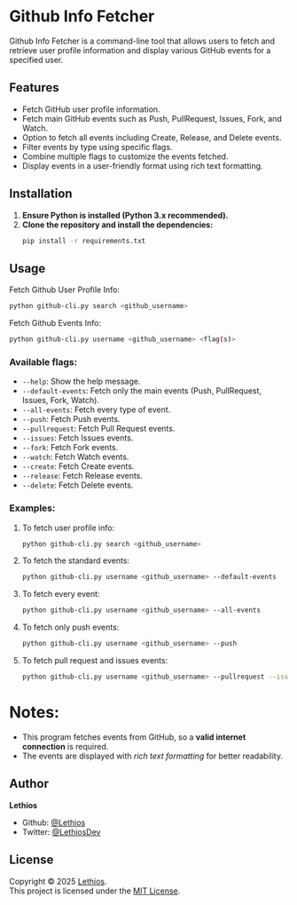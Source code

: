 # Github Info Fetcher

Github Info Fetcher is a command-line tool that allows users to fetch and retrieve user profile information and display various GitHub events for a specified user.

## Features
- Fetch GitHub user profile information.
- Fetch main GitHub events such as Push, PullRequest, Issues, Fork, and Watch.
- Option to fetch all events including Create, Release, and Delete events.
- Filter events by type using specific flags.
- Combine multiple flags to customize the events fetched.
- Display events in a user-friendly format using rich text formatting.

## Installation
1. **Ensure Python is installed (Python 3.x recommended).**
2. **Clone the repository and install the dependencies:**
   ```bash
   pip install -r requirements.txt
   ```

## Usage
Fetch Github User Profile Info:
```bash
python github-cli.py search <github_username>
```
Fetch Github Events Info:
```bash
python github-cli.py username <github_username> <flag(s)>
```

### Available flags:
- `--help`: Show the help message.
- `--default-events`: Fetch only the main events (Push, PullRequest, Issues, Fork, Watch).
- `--all-events`: Fetch every type of event.
- `--push`: Fetch Push events.
- `--pullrequest`: Fetch Pull Request events.
- `--issues`: Fetch Issues events.
- `--fork`: Fetch Fork events.
- `--watch`: Fetch Watch events.
- `--create`: Fetch Create events.
- `--release`: Fetch Release events.
- `--delete`: Fetch Delete events.

### Examples:
1. To fetch user profile info:
   ```bash
   python github-cli.py search <github_username>
   ```
2. To fetch the standard events:
   ```bash
   python github-cli.py username <github_username> --default-events
   ```
3. To fetch every event:
   ```bash
   python github-cli.py username <github_username> --all-events
   ```
4. To fetch only push events:
   ```bash
   python github-cli.py username <github_username> --push
   ```
5. To fetch pull request and issues events:
   ```bash
   python github-cli.py username <github_username> --pullrequest --issues
   ```

# Notes:
- This program fetches events from GitHub, so a **valid internet connection** is required.
- The events are displayed with *rich text formatting* for better readability.

## Author

**Lethios**
- Github: [@Lethios](https://github.com/Lethios)
- Twitter: [@LethiosDev](https://x.com/LethiosDev)

## License

Copyright © 2025 [Lethios](https://github.com/Lethios).  
This project is licensed under the [MIT License](LICENSE).
